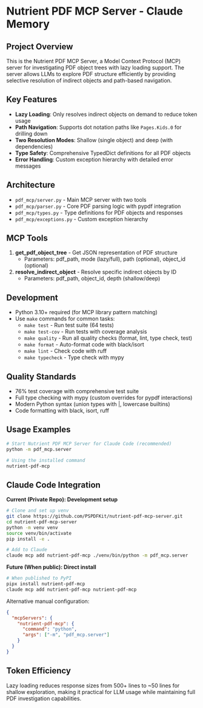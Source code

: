 # Nutrient PDF MCP Server - Claude Memory

## Project Overview
This is the Nutrient PDF MCP Server, a Model Context Protocol (MCP) server for investigating PDF object trees with lazy loading support. The server allows LLMs to explore PDF structure efficiently by providing selective resolution of indirect objects and path-based navigation.

## Key Features
- **Lazy Loading**: Only resolves indirect objects on demand to reduce token usage
- **Path Navigation**: Supports dot notation paths like `Pages.Kids.0` for drilling down
- **Two Resolution Modes**: Shallow (single object) and deep (with dependencies)
- **Type Safety**: Comprehensive TypedDict definitions for all PDF objects
- **Error Handling**: Custom exception hierarchy with detailed error messages

## Architecture
- `pdf_mcp/server.py` - Main MCP server with two tools
- `pdf_mcp/parser.py` - Core PDF parsing logic with pypdf integration
- `pdf_mcp/types.py` - Type definitions for PDF objects and responses
- `pdf_mcp/exceptions.py` - Custom exception hierarchy

## MCP Tools
1. **get_pdf_object_tree** - Get JSON representation of PDF structure
   - Parameters: pdf_path, mode (lazy/full), path (optional), object_id (optional)
2. **resolve_indirect_object** - Resolve specific indirect objects by ID
   - Parameters: pdf_path, object_id, depth (shallow/deep)

## Development
- Python 3.10+ required (for MCP library pattern matching)
- Use `make` commands for common tasks:
  - `make test` - Run test suite (64 tests)
  - `make test-cov` - Run tests with coverage analysis
  - `make quality` - Run all quality checks (format, lint, type check, test)
  - `make format` - Auto-format code with black/isort
  - `make lint` - Check code with ruff
  - `make typecheck` - Type check with mypy

## Quality Standards
- 76% test coverage with comprehensive test suite
- Full type checking with mypy (custom overrides for pypdf interactions)
- Modern Python syntax (union types with |, lowercase builtins)
- Code formatting with black, isort, ruff

## Usage Examples
```bash
# Start Nutrient PDF MCP Server for Claude Code (recommended)
python -m pdf_mcp.server

# Using the installed command
nutrient-pdf-mcp

```

## Claude Code Integration

**Current (Private Repo): Development setup**
```bash
# Clone and set up venv
git clone https://github.com/PSPDFKit/nutrient-pdf-mcp-server.git
cd nutrient-pdf-mcp-server
python -m venv venv
source venv/bin/activate
pip install -e .

# Add to Claude
claude mcp add nutrient-pdf-mcp ./venv/bin/python -m pdf_mcp.server
```

**Future (When public): Direct install**
```bash
# When published to PyPI
pipx install nutrient-pdf-mcp
claude mcp add nutrient-pdf-mcp nutrient-pdf-mcp
```

Alternative manual configuration:
```json
{
  "mcpServers": {
    "nutrient-pdf-mcp": {
      "command": "python",
      "args": ["-m", "pdf_mcp.server"]
    }
  }
}
```

## Token Efficiency
Lazy loading reduces response sizes from 500+ lines to ~50 lines for shallow exploration, making it practical for LLM usage while maintaining full PDF investigation capabilities.